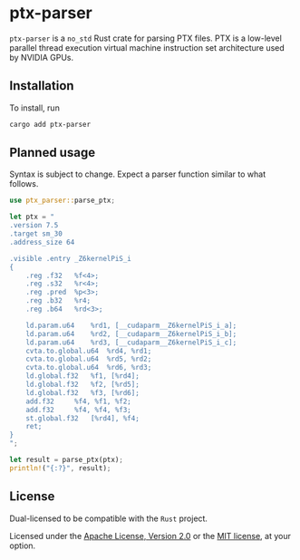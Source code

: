# ptx-parser

`ptx-parser` is a `no_std` Rust crate for parsing PTX files.
PTX is a low-level parallel thread execution virtual machine instruction set architecture used by NVIDIA GPUs.

## Installation

To install, run

```bash
cargo add ptx-parser
```

## Planned usage

Syntax is subject to change.
Expect a parser function similar to what follows.

```rust
use ptx_parser::parse_ptx;

let ptx = "
.version 7.5
.target sm_30
.address_size 64

.visible .entry _Z6kernelPiS_i
{
    .reg .f32   %f<4>;
    .reg .s32   %r<4>;
    .reg .pred  %p<3>;
    .reg .b32   %r4;
    .reg .b64   %rd<3>;

    ld.param.u64    %rd1, [__cudaparm__Z6kernelPiS_i_a];
    ld.param.u64    %rd2, [__cudaparm__Z6kernelPiS_i_b];
    ld.param.u64    %rd3, [__cudaparm__Z6kernelPiS_i_c];
    cvta.to.global.u64  %rd4, %rd1;
    cvta.to.global.u64  %rd5, %rd2;
    cvta.to.global.u64  %rd6, %rd3;
    ld.global.f32   %f1, [%rd4];
    ld.global.f32   %f2, [%rd5];
    ld.global.f32   %f3, [%rd6];
    add.f32     %f4, %f1, %f2;
    add.f32     %f4, %f4, %f3;
    st.global.f32   [%rd4], %f4;
    ret;
}
";

let result = parse_ptx(ptx);
println!("{:?}", result);
```

## License

Dual-licensed to be compatible with the `Rust` project.

Licensed under the [Apache License, Version 2.0](https://www.apache.org/licenses/LICENSE-2.0) or the [MIT license](http://opensource.org/licenses/MIT), at your option.
